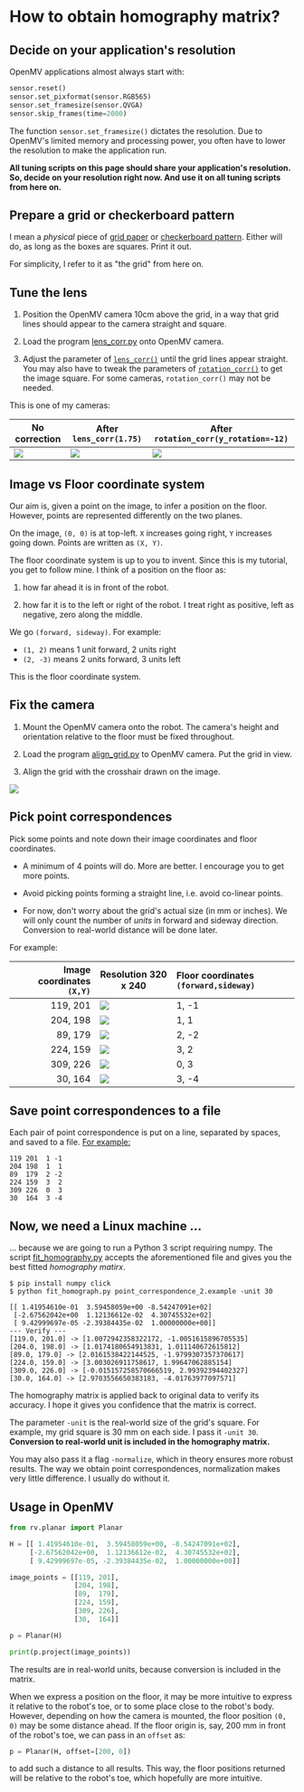 # How to obtain homography matrix?

## Decide on your application's resolution

OpenMV applications almost always start with:

```python
sensor.reset()
sensor.set_pixformat(sensor.RGB565)
sensor.set_framesize(sensor.QVGA)
sensor.skip_frames(time=2000)
```

The function `sensor.set_framesize()` dictates the resolution. Due to OpenMV's
limited memory and processing power, you often have to lower the resolution to
make the application run.

**All tuning scripts on this page should share your application's resolution.
So, decide on your resolution right now. And use it on all tuning scripts from
here on.**


## Prepare a grid or checkerboard pattern

I mean a *physical* piece of [grid paper](https://incompetech.com/graphpaper/)
or [checkerboard pattern](https://markhedleyjones.com/projects/calibration-checkerboard-collection).
Either will do, as long as the boxes are squares. Print it out.

For simplicity, I refer to it as "the grid" from here on.


## Tune the lens

1. Position the OpenMV camera 10cm above the grid, in a way that grid lines
should appear to the camera straight and square.

2. Load the program [lens_corr.py](lens_corr.py) onto OpenMV camera.

3. Adjust the parameter of
[`lens_corr()`](http://docs.openmv.io/library/omv.image.html#image.image.lens_corr)
until the grid lines appear straight. You may also have to tweak the parameters of
[`rotation_corr()`](http://docs.openmv.io/library/omv.image.html#image.img.rotation_corr)
to get the image square. For some cameras, `rotation_corr()` may not be needed.

This is one of my cameras:

| No correction           | After `lens_corr(1.75)` | After `rotation_corr(y_rotation=-12)` |
| ----------------------- | ----------------------- | ------------------------------------- |
| ![](corrected_none.jpg) | ![](corrected_lens.jpg) | ![](corrected_rotation.jpg)           |


## Image vs Floor coordinate system

Our aim is, given a point on the image, to infer a position on the floor.
However, points are represented differently on the two planes.

On the image, `(0, 0)` is at top-left. `X` increases going right, `Y` increases
going down. Points are written as `(X, Y)`.

The floor coordinate system is up to you to invent. Since this is my tutorial,
you get to follow mine. I think of a position on the floor as:

1. how far ahead it is in front of the robot.

2. how far it is to the left or right of the robot. I treat right as positive,
left as negative, zero along the middle.

We go `(forward, sideway)`. For example:
- `(1, 2)` means 1 unit forward, 2 units right
- `(2, -3)` means 2 units forward, 3 units left

This is the floor coordinate system.


## Fix the camera

1. Mount the OpenMV camera onto the robot. The camera's height and orientation
relative to the floor must be fixed throughout.

2. Load the program [align_grid.py](align_grid.py) to OpenMV camera. Put the
grid in view.

3. Align the grid with the crosshair drawn on the image.

![](align_grid.jpg)


## Pick point correspondences

Pick some points and note down their image coordinates and floor coordinates.

- A minimum of 4 points will do. More are better. I encourage you to get more
  points.

- Avoid picking points forming a straight line, i.e. avoid co-linear points.

- For now, don't worry about the grid's actual size (in mm or inches). We will
  only count the number of *units* in forward and sideway direction. Conversion
  to real-world distance will be done later.

For example:

| Image coordinates `(X,Y)` | Resolution 320 x 240  | Floor coordinates `(forward,sideway)` |
| ------------------------: | --------------------- | :------------------------------------ |
|           119, 201        | ![](align_grid_1.png) |      1, -1                            |
|           204, 198        | ![](align_grid_2.png) |      1,  1                            |
|            89, 179        | ![](align_grid_3.png) |      2, -2                            |
|           224, 159        | ![](align_grid_4.png) |      3,  2                            |
|           309, 226        | ![](align_grid_5.png) |      0,  3                            |
|            30, 164        | ![](align_grid_6.png) |      3, -4                            |


## Save point correspondences to a file

Each pair of point correspondence is put on a line, separated by spaces, and
saved to a file. [For example:](point_correspondence_2.example)

```
119 201  1 -1
204 198  1  1
89  179  2 -2
224 159  3  2
309 226  0  3
30  164  3 -4
```

## Now, we need a Linux machine ...

... because we are going to run a Python 3 script requiring numpy. The script
[fit_homography.py](fit_homography.py) accepts the aforementioned file and gives
you the best fitted *homography matirx*.

```
$ pip install numpy click
$ python fit_homograph.py point_correspondence_2.example -unit 30

[[ 1.41954610e-01  3.59458059e+00 -8.54247091e+02]
 [-2.67562042e+00  1.12136612e-02  4.30745532e+02]
 [ 9.42999697e-05 -2.39384435e-02  1.00000000e+00]]
--- Verify ---
[119.0, 201.0] -> [1.0072942358322172, -1.0051615896705535]
[204.0, 198.0] -> [1.0174180654913831, 1.011140672615812]
[89.0, 179.0] -> [2.0161538422144525, -1.9799307357370617]
[224.0, 159.0] -> [3.003026911758617, 1.99647062885154]
[309.0, 226.0] -> [-0.015157258570666519, 2.99392394402327]
[30.0, 164.0] -> [2.9703556650383183, -4.01763977097571]
```

The homography matrix is applied back to original data to verify its accuracy. I
hope it gives you confidence that the matrix is correct.

The parameter `-unit` is the real-world size of the grid's square. For example,
my grid square is 30 mm on each side. I pass it `-unit 30`. **Conversion to
real-world unit is included in the homography matrix.**

You may also pass it a flag `-normalize`, which in theory ensures more robust
results. The way we obtain point correspondences, normalization makes very
little difference. I usually do without it.


## Usage in OpenMV

```python
from rv.planar import Planar

H = [[ 1.41954610e-01,  3.59458059e+00, -8.54247091e+02],
     [-2.67562042e+00,  1.12136612e-02,  4.30745532e+02],
     [ 9.42999697e-05, -2.39384435e-02,  1.00000000e+00]]

image_points = [[119, 201],
                [204, 198],
                [89,  179],
                [224, 159],
                [309, 226],
                [30,  164]]

p = Planar(H)

print(p.project(image_points))
```

The results are in real-world units, because conversion is included in the
matrix.

When we express a position on the floor, it may be more intuitive to express it
relative to the robot's toe, or to some place close to the robot's body.
However, depending on how the camera is mounted, the floor position `(0, 0)` may
be some distance ahead. If the floor origin is, say, 200 mm in front of the
robot's toe, we can pass in an `offset` as:

```python
p = Planar(H, offset=[200, 0])
```

to add such a distance to all results. This way, the floor positions returned
will be relative to the robot's toe, which hopefully are more intuitive.
